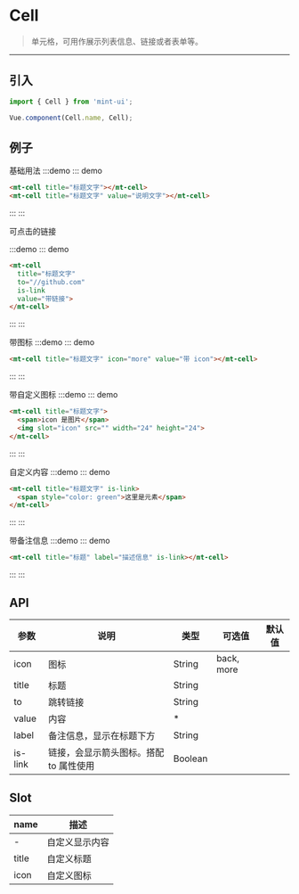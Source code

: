 # Cell

> 单元格，可用作展示列表信息、链接或者表单等。

----------


## 引入

```javascript
import { Cell } from 'mint-ui';

Vue.component(Cell.name, Cell);
```

## 例子

基础用法
:::demo
::: demo
```html
<mt-cell title="标题文字"></mt-cell>
<mt-cell title="标题文字" value="说明文字"></mt-cell>
```
:::
:::

可点击的链接

:::demo 
::: demo
```html
<mt-cell
  title="标题文字"
  to="//github.com"
  is-link
  value="带链接">
</mt-cell>
```
:::
:::

带图标
:::demo 
::: demo
```html
<mt-cell title="标题文字" icon="more" value="带 icon"></mt-cell>
```
:::
:::

带自定义图标
:::demo 
::: demo
```html
<mt-cell title="标题文字">
  <span>icon 是图片</span>
  <img slot="icon" src="" width="24" height="24">
</mt-cell>
```
:::
:::

自定义内容
:::demo 
::: demo
```html
<mt-cell title="标题文字" is-link>
  <span style="color: green">这里是元素</span>
</mt-cell>
```
:::
:::

带备注信息
:::demo 
::: demo
```html
<mt-cell title="标题" label="描述信息" is-link></mt-cell>
```
:::
:::


## API
| 参数 | 说明 | 类型 | 可选值 | 默认值 |
|------|-------|---------|-------|--------|
|   icon  |  图标   | String    |  back, more   |     |
| title | 标题 | String | | |
| to    | 跳转链接 | String | | |
| value | 内容 | * | | |
| label | 备注信息，显示在标题下方 | String | | |
| is-link | 链接，会显示箭头图标。搭配 to 属性使用 | Boolean | | |

## Slot
| name | 描述 |
|------|--------|
| - | 自定义显示内容 |
| title | 自定义标题 |
| icon | 自定义图标 |
